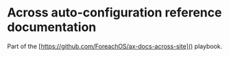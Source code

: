 # Across auto-configuration reference documentation

Part of the [https://github.com/ForeachOS/ax-docs-across-site]() playbook.